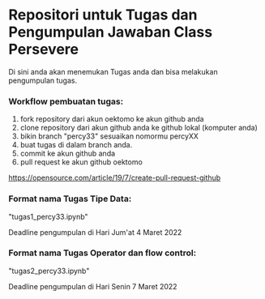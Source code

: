 # Repositori untuk Tugas dan Pengumpulan Jawaban Class Persevere

Di sini anda akan menemukan Tugas anda dan bisa melakukan pengumpulan tugas.

### Workflow pembuatan tugas:
1. fork repository dari akun oektomo ke akun github anda
2. clone repository dari akun github anda ke github lokal (komputer anda)
3. bikin branch "percy33" sesuaikan nomormu percyXX
4. buat tugas di dalam branch anda.
5. commit ke akun github anda
6. pull request ke akun github oektomo

https://opensource.com/article/19/7/create-pull-request-github

### Format nama Tugas Tipe Data:

"tugas1_percy33.ipynb"

Deadline pengumpulan di Hari Jum'at 4 Maret 2022


### Format nama Tugas Operator dan flow control:

"tugas2_percy33.ipynb"

Deadline pengumpulan di Hari Senin 7 Maret 2022
